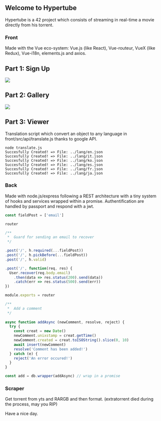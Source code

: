 ## Welcome to Hypertube

Hypertube is a 42 project which consists of streaming in real-time a movie directly from his torrent.

### Front

Made with the Vue eco-system: Vue.js (like React), Vue-routeur, VueX (like Redux), Vue-i18n, elements.js and axios.
## Part 1: Sign Up
![](https://media.giphy.com/media/xUPGcLnn2JDo1eqCwU/giphy.gif)
## Part 2: Gallery
![](https://media.giphy.com/media/3ohzdVT9GF42KHA8zm/giphy.gif)
## Part 3: Viewer


Translation script which convert an object to any language in front/src/api/translate.js thanks to google API.

```
node translate.js
Succesfully Created! => File: ../lang/en.json
Succesfully Created! => File: ../lang/it.json
Succesfully Created! => File: ../lang/ko.json
Succesfully Created! => File: ../lang/es.json
Succesfully Created! => File: ../lang/fr.json
Succesfully Created! => File: ../lang/ja.json
```

### Back

Made with node.js/express following a REST architecture with a tiny system of hooks and services wrapped within a promise.
Authentification are handled by passport and respond with a jwt.

```js
const fieldPost = ['email']

router

/**
 *  Guard for sending an email to recover
 */

.post('/', h.required(...fieldPost))
.post('/', h.pickBefore(...fieldPost))
.post('/', h.valid)

.post('/', function(req, res) {
  User.recover(req.body.email)
    .then(data => res.status(200).send(data))
    .catch(err => res.status(500).send(err))
})

module.exports = router

```

```js
/**
 *  Add a comment
 */
 
async function addAsync (newComment, resolve, reject) {
  try {
    const creat = new Date()
    newComment.unixstamp = creat.getTime()
    newComment.created = creat.toISOString().slice(0, 10)
    await insert(newComment)
    resolve('Comment has been added!')
  } catch (e) {
    reject('An error occured!')
  }
}

const add = db.wrapper(addAsync) // wrap in a promise
```

### Scraper

Get torrent from yts and RARGB and then format.
(extratorrent died during the process, may you RIP)

Have a nice day.
